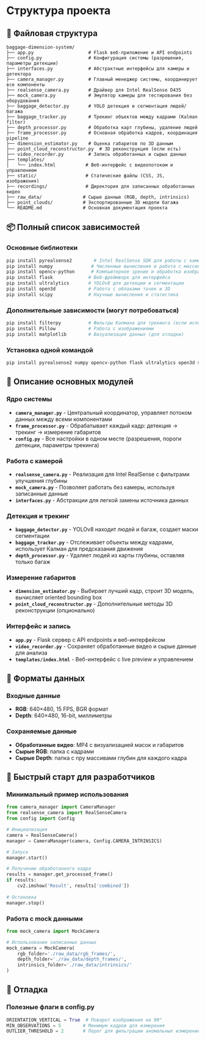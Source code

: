 # Структура проекта

## 📁 Файловая структура

```
baggage-dimension-system/
├── app.py                    # Flask веб-приложение и API endpoints
├── config.py                 # Конфигурация системы (разрешения, параметры детекции)
├── interfaces.py             # Абстрактные интерфейсы для камеры и детектора
├── camera_manager.py         # Главный менеджер системы, координирует все компоненты
├── realsense_camera.py       # Драйвер для Intel RealSense D435
├── mock_camera.py            # Эмулятор камеры для тестирования без оборудования
├── baggage_detector.py       # YOLO детекция и сегментация людей/багажа
├── baggage_tracker.py        # Трекинг объектов между кадрами (Kalman filter)
├── depth_processor.py        # Обработка карт глубины, удаление людей
├── frame_processor.py        # Основная обработка кадров, координация pipeline
├── dimension_estimator.py    # Оценка габаритов по 3D данным
├── point_cloud_reconstructor.py  # 3D реконструкция (если есть)
├── video_recorder.py         # Запись обработанных и сырых данных
├── templates/
│   └── index.html           # Веб-интерфейс с видеопотоком и управлением
├── static/                  # Статические файлы (CSS, JS, изображения)
├── recordings/              # Директория для записанных обработанных видео
├── raw_data/               # Сырые данные (RGB, depth, intrinsics)
├── point_clouds/           # Экспортированные 3D модели багажа
└── README.md               # Основная документация проекта
```

## 📦 Полный список зависимостей

### Основные библиотеки

```bash
pip install pyrealsense2        # Intel RealSense SDK для работы с камерой
pip install numpy              # Численные вычисления и работа с массивами
pip install opencv-python      # Компьютерное зрение и обработка изображений
pip install flask             # Веб-фреймворк для интерфейса
pip install ultralytics       # YOLOv8 для детекции и сегментации
pip install open3d            # Работа с облаками точек и 3D
pip install scipy             # Научные вычисления и статистика
```

### Дополнительные зависимости (могут потребоваться)

```bash
pip install filterpy          # Фильтры Калмана для трекинга (если используется)
pip install Pillow            # Работа с изображениями
pip install matplotlib        # Визуализация данных (для отладки)
```

### Установка одной командой

```bash
pip install pyrealsense2 numpy opencv-python flask ultralytics open3d scipy filterpy Pillow matplotlib
```

## 🔧 Описание основных модулей

### Ядро системы

- **`camera_manager.py`** - Центральный координатор, управляет потоком данных между всеми компонентами
- **`frame_processor.py`** - Обрабатывает каждый кадр: детекция → трекинг → измерение габаритов
- **`config.py`** - Все настройки в одном месте (разрешения, пороги детекции, параметры трекинга)

### Работа с камерой

- **`realsense_camera.py`** - Реализация для Intel RealSense с фильтрами улучшения глубины
- **`mock_camera.py`** - Позволяет работать без камеры, используя записанные данные
- **`interfaces.py`** - Абстракции для легкой замены источника данных

### Детекция и трекинг

- **`baggage_detector.py`** - YOLOv8 находит людей и багаж, создает маски сегментации
- **`baggage_tracker.py`** - Отслеживает объекты между кадрами, использует Калман для предсказания движения
- **`depth_processor.py`** - Удаляет людей из карты глубины, оставляя только багаж

### Измерение габаритов

- **`dimension_estimator.py`** - Выбирает лучший кадр, строит 3D модель, вычисляет oriented bounding box
- **`point_cloud_reconstructor.py`** - Дополнительные методы 3D реконструкции (опционально)

### Интерфейс и запись

- **`app.py`** - Flask сервер с API endpoints и веб-интерфейсом
- **`video_recorder.py`** - Сохраняет обработанные видео и сырые данные для анализа
- **`templates/index.html`** - Веб-интерфейс с live preview и управлением

## 💾 Форматы данных

### Входные данные
- **RGB**: 640×480, 15 FPS, BGR формат
- **Depth**: 640×480, 16-bit, миллиметры

### Сохраняемые данные
- **Обработанные видео**: MP4 с визуализацией масок и габаритов
- **Сырые RGB**: папка с кадрами
- **Сырые Depth**: папка с npy массивами глубин для каждого кадра

## 🚀 Быстрый старт для разработчиков

### Минимальный пример использования

```python
from camera_manager import CameraManager
from realsense_camera import RealSenseCamera
from config import Config

# Инициализация
camera = RealSenseCamera()
manager = CameraManager(camera, Config.CAMERA_INTRINSICS)

# Запуск
manager.start()

# Получение обработанного кадра
results = manager.get_processed_frame()
if results:
    cv2.imshow('Result', results['combined'])
    
# Остановка
manager.stop()
```

### Работа с mock данными

```python
from mock_camera import MockCamera

# Использование записанных данных
mock_camera = MockCamera(
    rgb_folder='./raw_data/rgb_frames/',
    depth_folder='./raw_data/depth_frames/',
    intrinsics_folder='./raw_data/intrinsics/'
)
```

## 🐛 Отладка

### Полезные флаги в config.py

```python
ORIENTATION_VERTICAL = True  # Поворот изображения на 90°
MIN_OBSERVATIONS = 5        # Минимум кадров для измерения
OUTLIER_THRESHOLD = 2       # Порог для фильтрации аномальных измерений
```
